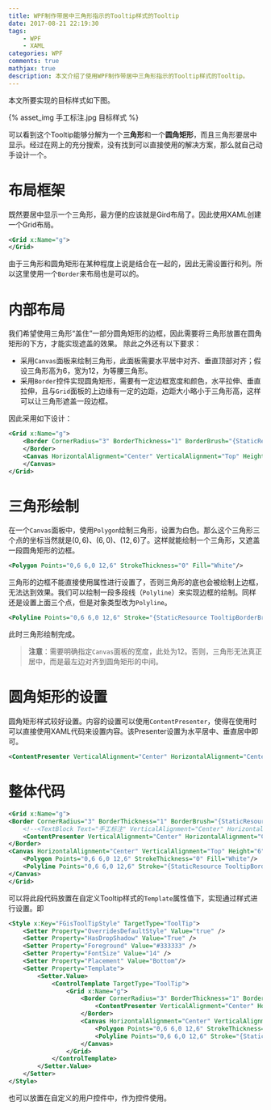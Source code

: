 ```yaml
---
title: WPF制作带居中三角形指示的Tooltip样式的Tooltip
date: 2017-08-21 22:19:30
tags: 
    - WPF
    - XAML
categories: WPF
comments: true
mathjax: true
description: 本文介绍了使用WPF制作带居中三角形指示的Tooltip样式的Tooltip。
---
```

本文所要实现的目标样式如下图。

{% asset_img 手工标注.jpg 目标样式 %}

可以看到这个Tooltip能够分解为一个**三角形**和一个**圆角矩形**，而且三角形要居中显示。经过在网上的充分搜索，没有找到可以直接使用的解决方案，那么就自己动手设计一个。

# 布局框架
既然要居中显示一个三角形，最方便的应该就是Gird布局了。因此使用XAML创建一个Grid布局。
``` xml
<Grid x:Name="g">
</Grid>
```
由于三角形和圆角矩形在某种程度上说是结合在一起的，因此无需设置行和列。所以这里使用一个`Border`来布局也是可以的。

# 内部布局
我们希望使用三角形“盖住”一部分圆角矩形的边框，因此需要将三角形放置在圆角矩形的下方，才能实现遮盖的效果。
除此之外还有以下要求：
- 采用`Canvas`面板来绘制三角形，此面板需要水平居中对齐、垂直顶部对齐；假设三角形高为6，宽为12，为等腰三角形。
- 采用`Border`控件实现圆角矩形，需要有一定边框宽度和颜色，水平拉伸、垂直拉伸，且与`Grid`面板的上边缘有一定的边距，边距大小略小于三角形高，这样可以让三角形遮盖一段边框。

因此采用如下设计：
``` xml
<Grid x:Name="g">
    <Border CornerRadius="3" BorderThickness="1" BorderBrush="{StaticResource TooltipBorderBrush}" HorizontalAlignment="Stretch" VerticalAlignment="Stretch" Background="White" Margin="0,5,0,0" Padding="8">
    </Border>
    <Canvas HorizontalAlignment="Center" VerticalAlignment="Top" Height="6" Width="12">
    </Canvas>
</Grid>
```
# 三角形绘制
在一个`Canvas`面板中，使用`Polygon`绘制三角形，设置为白色。那么这个三角形三个点的坐标当然就是$(0,6)$、$(6,0)$、$(12,6)$了。这样就能绘制一个三角形，又遮盖一段圆角矩形的边框。
``` xml
<Polygon Points="0,6 6,0 12,6" StrokeThickness="0" Fill="White"/>
```
三角形的边框不能直接使用属性进行设置了，否则三角形的底也会被绘制上边框，无法达到效果。我们可以绘制一段多段线（`Polyline`）来实现边框的绘制。同样还是设置上面三个点，但是对象类型改为`Polyline`。
``` xml
<Polyline Points="0,6 6,0 12,6" Stroke="{StaticResource TooltipBorderBrush}" StrokeThickness="1"/>
```
此时三角形绘制完成。

> **注意**：需要明确指定`Canvas`面板的宽度，此处为12。否则，三角形无法真正居中，而是最左边对齐到圆角矩形的中间。

# 圆角矩形的设置
圆角矩形样式较好设置。内容的设置可以使用`ContentPresenter`，使得在使用时可以直接使用XAML代码来设置内容。该Presenter设置为水平居中、垂直居中即可。
``` xml
<ContentPresenter VerticalAlignment="Center" HorizontalAlignment="Center"/>
```

# 整体代码
``` xml
<Grid x:Name="g">
<Border CornerRadius="3" BorderThickness="1" BorderBrush="{StaticResource TooltipBorderBrush}" HorizontalAlignment="Stretch" VerticalAlignment="Stretch" Background="White" Margin="0,5,0,0" Padding="8">
    <!--<TextBlock Text="手工标注" VerticalAlignment="Center" HorizontalAlignment="Center" />-->
    <ContentPresenter VerticalAlignment="Center" HorizontalAlignment="Center"/>
</Border>
<Canvas HorizontalAlignment="Center" VerticalAlignment="Top" Height="6" Width="12">
    <Polygon Points="0,6 6,0 12,6" StrokeThickness="0" Fill="White"/>
    <Polyline Points="0,6 6,0 12,6" Stroke="{StaticResource TooltipBorderBrush}" StrokeThickness="1"/>
</Canvas>
</Grid>
```
可以将此段代码放置在自定义Tooltip样式的`Template`属性值下，实现通过样式进行设置。即
``` xml
<Style x:Key="FGisToolTipStyle" TargetType="ToolTip">
    <Setter Property="OverridesDefaultStyle" Value="true" />
    <Setter Property="HasDropShadow" Value="True" />
    <Setter Property="Foreground" Value="#333333" />
    <Setter Property="FontSize" Value="14" />
    <Setter Property="Placement" Value="Bottom"/>
    <Setter Property="Template">
        <Setter.Value>
            <ControlTemplate TargetType="ToolTip">
                <Grid x:Name="g">
                    <Border CornerRadius="3" BorderThickness="1" BorderBrush="{StaticResource TooltipBorderBrush}" HorizontalAlignment="Stretch" VerticalAlignment="Stretch" Background="White" Margin="0,5,0,0" Padding="8">
                        <ContentPresenter VerticalAlignment="Center" HorizontalAlignment="Center"/>
                    </Border>
                    <Canvas HorizontalAlignment="Center" VerticalAlignment="Top" Height="6" Width="12">
                        <Polygon Points="0,6 6,0 12,6" StrokeThickness="0" Fill="White"/>
                        <Polyline Points="0,6 6,0 12,6" Stroke="{StaticResource TooltipBorderBrush}" StrokeThickness="1"/>
                    </Canvas>
                </Grid>
            </ControlTemplate>
        </Setter.Value>
    </Setter>
</Style>
```
也可以放置在自定义的用户控件中，作为控件使用。